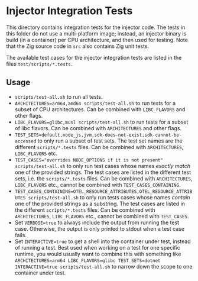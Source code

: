 Injector Integration Tests
==========================

This directory contains integration tests for the injector code.
The tests in this folder do not use a multi-platform image; instead, an injector binary is build (in a container)
per CPU architecture, and then used for testing.
Note that the Zig source code in `src` also contains Zig unit tests.

The available test cases for the injector integration tests are listed in the files
`test/scripts/*.tests`.

Usage
-----

* `scripts/test-all.sh` to run all tests.
* `ARCHITECTURES=arm64,amd64 scripts/test-all.sh` to run tests for a subset of CPU architectures.
  Can be combined with `LIBC_FLAVORS` and other flags.
* `LIBC_FLAVORS=glibc,musl scripts/test-all.sh` to run tests for a subset of libc flavors.
  Can be combined with `ARCHITECTURES` and other flags.
* `TEST_SETS=default,node_js,jvm,sdk-does-not-exist,sdk-cannot-be-accessed` to only run a subset of test sets. The test
   set names are the different `scripts/*.tests` files. Can be combined with `ARCHITECTURES`, `LIBC_FLAVORS` etc.
* `TEST_CASES="overrides NODE_OPTIONS if it is not present" scripts/test-all.sh` to only run test cases whose
  names _exactly match_ one of the provided strings.
  The test cases are listed in the different test sets, i.e. the `scripts/*.tests` files.
  Can be combined with `ARCHITECTURES`, `LIBC_FLAVORS` etc., cannot be combined with `TEST_CASES_CONTAINING`.
* `TEST_CASES_CONTAINING=OTEL_RESOURCE_ATTRIBUTES,OTEL_RESOURCE_ATTRIBUTES scripts/test-all.sh` to only run tests cases
  whose names _contain_ one of the provided strings as a substring.
  The test cases are listed in the different `scripts/*.tests` files.
  Can be combined with `ARCHITECTURES`, `LIBC_FLAVORS` etc., cannot be combined with `TEST_CASES`.
* Set `VERBOSE=true` to always include the output from running the test case. Otherwise, the output is only
  printed to stdout when a test case fails.
* Set `INTERACTIVE=true` to get a shell into the container under test, instead of running a test. Best used when working
  on a test for one specific runtime, you would usually want to combine this with something like
  `ARCHITECTURES=arm64 LIBC_FLAVORS=glibc TEST_SETS=dotnet INTERACTIVE=true scripts/test-all.sh` to narrow down the
  scope to one container under test.
